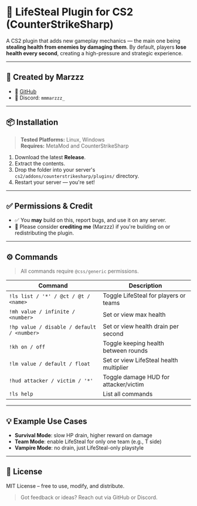 # 💉 LifeSteal Plugin for CS2 (CounterStrikeSharp)

A CS2 plugin that adds new gameplay mechanics — the main one being **stealing health from enemies by damaging them**. By default, players **lose health every second**, creating a high-pressure and strategic experience.

---

## 👤 Created by Marzzz

- 🔗 [GitHub](https://github.com/MarzzzDev)
- 💬 Discord: `mmmarzzz_`

---

## 📦 Installation

> **Tested Platforms:** Linux, Windows  
> **Requires:** MetaMod and CounterStrikeSharp

1. Download the latest **Release**.
2. Extract the contents.
3. Drop the folder into your server's `cs2/addons/counterstrikesharp/plugins/` directory.
4. Restart your server — you're set!

---

## ✅ Permissions & Credit

- ✅ You **may** build on this, report bugs, and use it on any server.
- 💬 Please consider **crediting me** (Marzzz) if you're building on or redistributing the plugin.

---

## ⚙️ Commands

> All commands require `@css/generic` permissions.

| Command | Description |
|--------|-------------|
| `!ls list / '*' / @ct / @t / <name>` | Toggle LifeSteal for players or teams |
| `!mh value / infinite / <number>` | Set or view max health |
| `!hp value / disable / default / <number>` | Set or view health drain per second |
| `!kh on / off` | Toggle keeping health between rounds |
| `!lm value / default / float` | Set or view LifeSteal health multiplier |
| `!hud attacker / victim / '*'` | Toggle damage HUD for attacker/victim |
| `!ls help` | List all commands |

---

## 💡 Example Use Cases

- **Survival Mode**: slow HP drain, higher reward on damage
- **Team Mode**: enable LifeSteal for only one team (e.g., T side)
- **Vampire Mode**: no drain, just LifeSteal-only playstyle

---

## 📄 License

MIT License – free to use, modify, and distribute.

> Got feedback or ideas? Reach out via GitHub or Discord.
